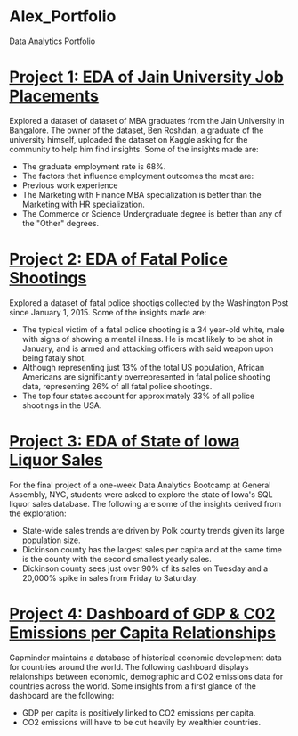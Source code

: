 # Alex_Portfolio
Data Analytics Portfolio

# [Project 1: EDA of Jain University Job Placements](https://github.com/AlexHumpert/EDA_Jain_University_Placements)
Explored a dataset of dataset of MBA graduates from the Jain University in Bangalore. The owner of the dataset, Ben Roshdan, a graduate of the university himself, uploaded the dataset on Kaggle asking for the community to help him find insights. Some of the insights made are:
* The graduate employment rate is 68%. 
* The factors that influence employment outcomes the most are: 
 * Previous work experience
 * The Marketing with Finance MBA specialization is better than the Marketing with HR specialization. 
 * The Commerce or Science Undergraduate degree is better than any of the "Other" degrees. 

# [Project 2: EDA of Fatal Police Shootings](https://github.com/AlexHumpert/EDA_Fatal_Police_Shootings)
Explored a dataset of fatal police shootigs collected by the Washington Post since January 1, 2015. Some of the insights made are:
* The typical victim of a fatal police shooting is a 34 year-old white, male with signs of showing a mental illness. He is most likely to be shot in January, and is armed and attacking officers with said weapon upon being fataly shot.  
* Although representing just 13% of the total US population, African Americans are significantly overrepresented in fatal police shooting data, representing 26% of all fatal police shootings.
* The top four states account for approximately 33% of all police shootings in the USA. 

# [Project 3: EDA of State of Iowa Liquor Sales](https://public.tableau.com/profile/alex.h#!/vizhome/iowa_liquor/Story2)
For the final project of a one-week Data Analytics Bootcamp at General Assembly, NYC, students were asked to explore the state of Iowa's SQL liquor sales database. The following are some of the insights derived from the exploration:
* State-wide sales trends are driven by Polk county trends given its large population size. 
* Dickinson county has the largest sales per capita and at the same time is the county with the second smallest yearly sales.
* Dickinson county sees just over 90% of its sales on Tuesday and a 20,000% spike in sales from Friday to Saturday. 

# [Project 4: Dashboard of GDP & C02 Emissions per Capita Relationships](https://public.tableau.com/profile/alex.h#!/vizhome/CapitaxCO2Dashboard/Dashboard)
Gapminder maintains a database of historical economic development data for countries around the world. The following dashboard displays relaionships between  economic, demographic and CO2 emissions data for countries across the world. Some insights from a first glance of the dashboard are the following: 
* GDP per capita is positively linked to CO2 emissions per capita.
* CO2 emissions will have to be cut heavily by wealthier countries. 
